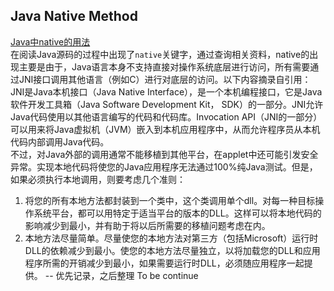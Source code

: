 ## Java Native Method

[Java中native的用法](https://www.cnblogs.com/youngnong/p/5792108.html)    
在阅读Java源码的过程中出现了`native`关键字，通过查询相关资料，native的出现主要是由于，Java语言本身不支持直接对操作系统底层进行访问，所有需要通过JNI接口调用其他语言（例如C）进行对底层的访问。以下内容摘录自引用：    
JNI是Java本机接口（Java Native Interface），是一个本机编程接口，它是Java软件开发工具箱（Java Software Development Kit， SDK）的一部分。JNI允许Java代码使用以其他语言编写的代码和代码库。Invocation API（JNI的一部分）可以用来将Java虚拟机（JVM）嵌入到本机应用程序中，从而允许程序员从本机代码内部调用Java代码。    
不过，对Java外部的调用通常不能移植到其他平台，在applet中还可能引发安全异常。实现本地代码将使您的Java应用程序无法通过100%纯Java测试。但是，如果必须执行本地调用，则要考虑几个准则：     
1. 将您的所有本地方法都封装到一个类中，这个类调用单个dll。对每一种目标操作系统平台，都可以用特定于适当平台的版本的DLL。这样可以将本地代码的影响减少到最小，并有助于将以后所需要的移植问题考虑在内。
2. 本地方法尽量简单。尽量使您的本地方法对第三方（包括Microsoft）运行时DLL的依赖减少到最小。使您的本地方法尽量独立，以将加载您的DLL和应用程序所需的开销减少到最小，如果需要运行时DLL，必须随应用程序一起提供。
-- 优先记录，之后整理 To be continue

